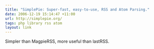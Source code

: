 ```yaml
---
title: "SimplePie: Super-fast, easy-to-use, RSS and Atom Parsing."
date: 2006-12-19 15:14:47 +11:00
url: http://simplepie.org/
tags: php library rss atom
layout: link
---
```

Simpler than MagpieRSS, more useful than lastRSS.
